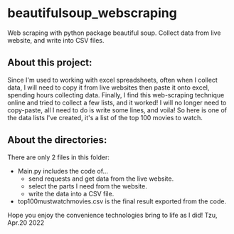 # beautifulsoup_webscraping
Web scraping with python package beautiful soup. Collect data from live website, and write into CSV files.


## About this project:
Since I'm used to working with excel spreadsheets, often when I collect data, I will need to copy it from live websites then paste it onto excel, spending hours collecting data.
Finally, I find this web-scraping technique online and tried to collect a few lists, and it worked! I will no longer need to copy-paste, all I need to do is write some lines, and voila! 
So here is one of the data lists I've created, it's a list of the top 100 movies to watch. 


## About the directories:
There are only 2 files in this folder:
- Main.py includes the code of...
  - send requests and get data from the live website.
  - select the parts I need from the website.
  - write the data into a CSV file.
- top100mustwatchmovies.csv is the final result exported from the code.



Hope you enjoy the convenience technologies bring to life as I did! Tzu, Apr.20 2022
